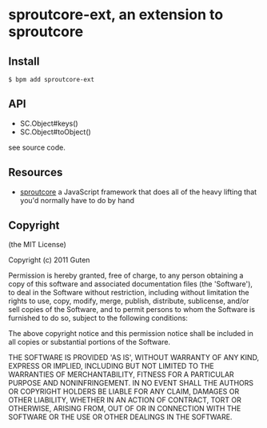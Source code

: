 sproutcore-ext, an extension to sproutcore
==========================================

Install
-------

`$ bpm add sproutcore-ext` 

API
----

* SC.Object#keys()
* SC.Object#toObject()

see source code.

Resources
---------

* [sproutcore](https://github.com/sproutcore/sproutcore20) a JavaScript framework that does all of the heavy lifting that you'd normally have to do by hand

Copyright
---------

(the MIT License)

Copyright (c) 2011 Guten

Permission is hereby granted, free of charge, to any person obtaining a copy of this software and associated documentation files (the 'Software'), to deal in the Software without restriction, including without limitation the rights to use, copy, modify, merge, publish, distribute, sublicense, and/or sell copies of the Software, and to permit persons to whom the Software is furnished to do so, subject to the following conditions:

The above copyright notice and this permission notice shall be included in all copies or substantial portions of the Software.

THE SOFTWARE IS PROVIDED 'AS IS', WITHOUT WARRANTY OF ANY KIND, EXPRESS OR IMPLIED, INCLUDING BUT NOT LIMITED TO THE WARRANTIES OF MERCHANTABILITY, FITNESS FOR A PARTICULAR PURPOSE AND NONINFRINGEMENT.  IN NO EVENT SHALL THE AUTHORS OR COPYRIGHT HOLDERS BE LIABLE FOR ANY CLAIM, DAMAGES OR OTHER LIABILITY, WHETHER IN AN ACTION OF CONTRACT, TORT OR OTHERWISE, ARISING FROM, OUT OF OR IN CONNECTION WITH THE SOFTWARE OR THE USE OR OTHER DEALINGS IN THE SOFTWARE.
